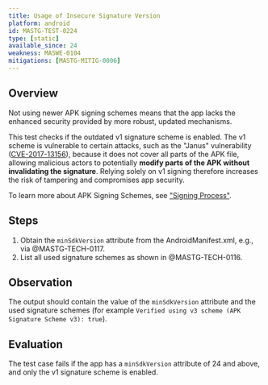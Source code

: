 ```yaml
---
title: Usage of Insecure Signature Version
platform: android
id: MASTG-TEST-0224
type: [static]
available_since: 24
weakness: MASWE-0104
mitigations: [MASTG-MITIG-0006]
---
```


## Overview

Not using newer APK signing schemes means that the app lacks the enhanced security provided by more robust, updated mechanisms.

This test checks if the outdated v1 signature scheme is enabled. The v1 scheme is vulnerable to certain attacks, such as the "Janus" vulnerability ([CVE-2017-13156](https://nvd.nist.gov/vuln/detail/CVE-2017-13156)), because it does not cover all parts of the APK file, allowing malicious actors to potentially **modify parts of the APK without invalidating the signature**. Relying solely on v1 signing therefore increases the risk of tampering and compromises app security.

To learn more about APK Signing Schemes, see ["Signing Process"](../../../Document/0x05a-Platform-Overview.md#signing-process).

## Steps

1. Obtain the `minSdkVersion` attribute from the AndroidManifest.xml, e.g., via @MASTG-TECH-0117.
2. List all used signature schemes as shown in @MASTG-TECH-0116.

## Observation

The output should contain the value of the `minSdkVersion` attribute and the used signature schemes (for example `Verified using v3 scheme (APK Signature Scheme v3): true`).

## Evaluation

The test case fails if the app has a `minSdkVersion` attribute of 24 and above, and only the v1 signature scheme is enabled.
